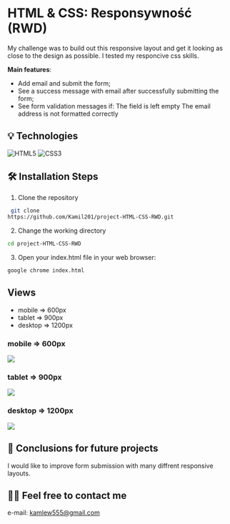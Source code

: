 
#  HTML & CSS: Responsywność (RWD)
My challenge was to build out this responsive layout and get it looking as close to the design as possible. I tested my responcive css skills.   

**Main features**:
- Add email and submit the form;
- See a success message with email after successfully submitting the form;
- See form validation messages if:
  The field is left empty
  The email address is not formatted correctly


## 💡 Technologies
![HTML5](https://img.shields.io/badge/html5-%23E34F26.svg?style=for-the-badge&logo=html5&logoColor=white)
![CSS3](https://img.shields.io/badge/css3-%231572B6.svg?style=for-the-badge&logo=css3&logoColor=white)


## 🛠️ Installation Steps

1. Clone the repository

```bash
 git clone 
https://github.com/Kamil201/project-HTML-CSS-RWD.git
```

2. Change the working directory

```bash
cd project-HTML-CSS-RWD
```

3. Open your index.html file in your web browser:

```bash
google chrome index.html
```

 ## Views
 - mobile => 600px
 - tablet => 900px
 - desktop => 1200px

### mobile => 600px

![](./assets/mobile.png)

### tablet => 900px

![](./assets/tablet.png)

### desktop => 1200px

![](./assets/desktop.png)

## 💭 Conclusions for future projects

I would like to improve form submission with many diffrent responsive layouts.

## 🙋‍♂️ Feel free to contact me
e-mail: kamlew555@gmail.com

